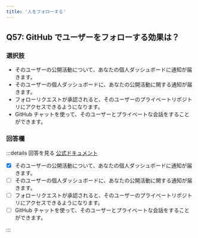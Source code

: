 ```yaml
---
title: '人をフォローする'
---
```


## Q57: GitHub でユーザーをフォローする効果は？

### 選択肢

- そのユーザーの公開活動について、あなたの個人ダッシュボードに通知が届きます。
- そのユーザーの個人ダッシュボードに、あなたの公開活動に関する通知が届きます。
- フォローリクエストが承認されると、そのユーザーのプライベートリポジトリにアクセスできるようになります。
- GitHub チャットを使って、そのユーザーとプライベートな会話をすることができます。

### 回答欄

:::details 回答を見る
[公式ドキュメント](https://docs.github.com/ja/get-started/quickstart/be-social#following-people)

- [x] そのユーザーの公開活動について、あなたの個人ダッシュボードに通知が届きます。
- [ ] そのユーザーの個人ダッシュボードに、あなたの公開活動に関する通知が届きます。
- [ ] フォローリクエストが承認されると、そのユーザーのプライベートリポジトリにアクセスできるようになります。
- [ ] GitHub チャットを使って、そのユーザーとプライベートな会話をすることができます。

:::

